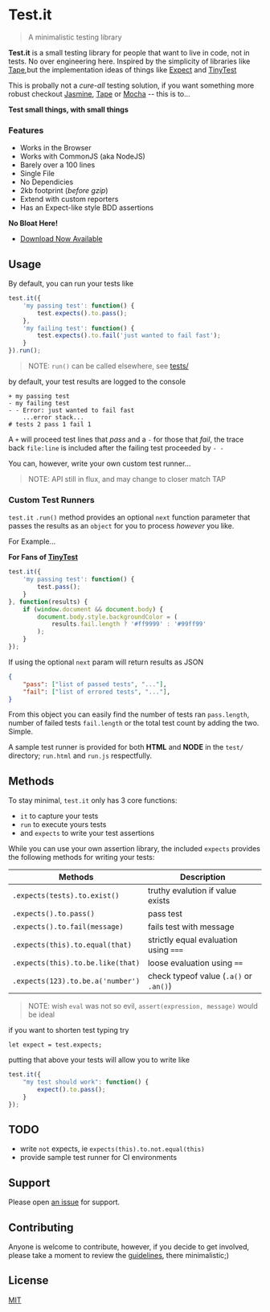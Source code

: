 # Test.it

> A minimalistic testing library

**Test.it** is a small testing library for people that want to live in code, not in tests.  No over engineering here.  Inspired by the simplicity of libraries like [Tape](https://github.com/substack/tape),but the implementation ideas of things like [Expect](https://github.com/Automattic/expect.js) and [TinyTest](https://github.com/joewalnes/jstinytest)

This is probally not a *cure-all* testing solution, if you want something more robust checkout [Jasmine](), [Tape]() or [Mocha]() -- this is to... 

**Test small things, with small things**

### Features

- Works in the Browser
- Works with CommonJS (aka NodeJS)
- Barely over a 100 lines
- Single File
- No Dependicies
- 2kb footprint (*before gzip*)
- Extend with custom reporters
- Has an Expect-like style BDD assertions 

**No Bloat Here!**

- [Download Now Available](https://raw.githubusercontent.com/n2geoff/testit/master/src/testit.min.js)

## Usage

By default, you can run your tests like

```js
test.it({
    'my passing test': function() {
        test.expects().to.pass();
    },
    'my failing test': function() {
        test.expects().to.fail('just wanted to fail fast');
    }
}).run();
```
> NOTE: `run()` can be called elsewhere, see [tests/](test/run.html)

by default, your test results are logged to the console

```
+ my passing test
- my failing test
- - Error: just wanted to fail fast 
    ...error stack...
# tests 2 pass 1 fail 1
```

A `+` will proceed test lines that *pass* and a `-` for those that *fail*, the trace back `file:line` is included after the failing test proceeded by `- -`

You can, however, write your own custom test runner...

> NOTE: API still in flux, and may change to closer match TAP

### Custom Test Runners

`test.it` `.run()` method provides an optional `next` function parameter that passes the results as an `object` for you to process *however* you like.

For Example...

**For Fans of [TinyTest](https://github.com/joewalnes/jstinytest)**

```js
test.it({
    'my passing test': function() {
        test.pass();
    }
}, function(results) {
    if (window.document && document.body) {
        document.body.style.backgroundColor = (
            results.fail.length ? '#ff9999' : '#99ff99'
        );
    }
});
```

If using the optional `next` param will return results as JSON

```json
{
    "pass": ["list of passed tests", "..."],
    "fail": ["list of errored tests", "..."],
}
```

From this object you can easily find the number of tests ran `pass.length`, number of failed tests `fail.length` or the total test count by adding the two.  Simple.

A sample test runner is provided for both **HTML** and **NODE** in the `test/` directory; `run.html` and `run.js` respectfully.

## Methods

To stay minimal, `test.it` only has 3 core functions: 
- `it` to capture your tests
- `run` to execute yours tests
- and `expects` to write your test assertions

While you can use your own assertion library, the included `expects` provides the following methods for writing your tests:

| Methods                           | Description                             |
| --------------------------------- | --------------------------------------- |
| `.expects(tests).to.exist()`      | truthy evalution if value exists        |
| `.expects().to.pass()`            | pass test                               |
| `.expects().to.fail(message)`     | fails test with message                 |
| `.expects(this).to.equal(that)`   | strictly equal evaluation using `===`   |
| `.expects(this).to.be.like(that)` | loose evaluation using `==`             |
| `.expects(123).to.be.a('number')` | check typeof value (`.a()` or `.an()`)  |

> NOTE: wish `eval` was not so evil, `assert(expression, message)` would be ideal

if you want to shorten test typing try

    let expect = test.expects;

putting that above your tests will allow you to write like

```js
test.it({
    "my test should work": function() {
        expect().to.pass();
    }
});

```

## TODO

- write `not` expects, ie `expects(this).to.not.equal(this)`
- provide sample test runner for CI environments

## Support

Please open [an issue](https://github.com/n2geoff/testit/issues/new) for support.

## Contributing

Anyone is welcome to contribute, however, if you decide to get involved, please take a moment to review the [guidelines](CONTRIBUTING.md), there minimalistic;)

## License

[MIT](LICENSE)

